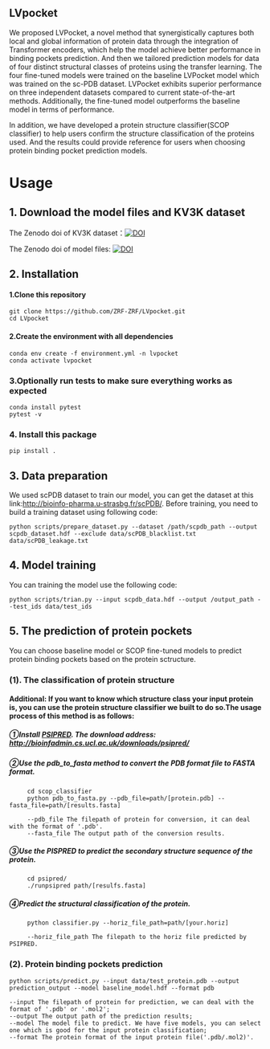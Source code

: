 ## LVpocket
We proposed LVPocket, a novel method that synergistically captures both local and global information of protein data through the integration of Transformer encoders, which help the model achieve better performance in binding pockets prediction. And then we tailored prediction models for data of four distinct structural classes of proteins using the transfer learning. The four fine-tuned models were trained on the baseline LVPocket model which was trained on the sc-PDB dataset. LVPocket exhibits superior performance on three independent datasets compared to current state-of-the-art methods. Additionally, the fine-tuned model outperforms the baseline model in terms of performance. <br>

In addition, we have developed a protein structure classifier(SCOP classifier) to help users confirm the structure classification of the proteins used. And the results could provide reference for users when choosing protein binding pocket prediction models.


#  Usage

## 1.  Download the model files and KV3K dataset

   The Zenodo doi of KV3K dataset：[![DOI](https://zenodo.org/badge/DOI/10.5281/zenodo.10633986.svg)](https://doi.org/10.5281/zenodo.10633986)
  
   The Zenodo doi of model files: [![DOI](https://zenodo.org/badge/DOI/10.5281/zenodo.10633690.svg)](https://doi.org/10.5281/zenodo.10633690)

## 2.	 Installation
####  1.Clone this repository
    git clone https://github.com/ZRF-ZRF/LVpocket.git
    cd LVpocket
#### 2.Create the environment with all dependencies
    conda env create -f environment.yml -n lvpocket
    conda activate lvpocket
###  3.Optionally run tests to make sure everything works as expected
    conda install pytest
    pytest -v
###  4. Install this package
    pip install .
## 3.  Data preparation
We used scPDB dataset to train our model, you can get the dataset at this link:http://bioinfo-pharma.u-strasbg.fr/scPDB/. Before training, you need to build a training dataset using following code:

    python scripts/prepare_dataset.py --dataset /path/scpdb_path --output scpdb_dataset.hdf --exclude data/scPDB_blacklist.txt data/scPDB_leakage.txt
## 4.  Model training
You can training the model use the following code:

    python scripts/trian.py --input scpdb_data.hdf --output /output_path --test_ids data/test_ids

## 5.  The prediction of protein pockets
You can choose baseline model or SCOP fine-tuned models to predict protein binding pockets based on the protein sctructure.

### (1). The classification of protein structure

#### Additional: If you want to know which structure class your input protein is, you can use the protein structure classifier we built to do so.The usage process of this method is as follows:
   ##### ①Install [PSIPRED](https://github.com/psipred/psipred). The download address: http://bioinfadmin.cs.ucl.ac.uk/downloads/psipred/
   ##### ②Use the pdb_to_fasta method to convert the PDB format file to FASTA format.
         cd scop_classifier
         python pdb_to_fasta.py --pdb_file=path/[protein.pdb] --fasta_file=path/[results.fasta]

         --pdb_file The filepath of protein for conversion, it can deal with the format of '.pdb'.
         --fasta_file The output path of the conversion results.
   ##### ③Use the PISPRED to predict the secondary structure sequence of the protein.
         cd psipred/
         ./runpsipred path/[resulfs.fasta]
   ##### ④Predict the structural classification of the protein.
         python classifier.py --horiz_file_path=path/[your.horiz]

         --horiz_file_path The filepath to the horiz file predicted by PSIPRED.
### (2).  Protein binding pockets prediction    

    python scripts/predict.py --input data/test_protein.pdb --output prediction_output --model baseline_model.hdf --format pdb
    
    --input The filepath of protein for prediction, we can deal with the format of '.pdb' or '.mol2';
    --output The output path of the prediction results;
    --model The model file to predict. We have five models, you can select one which is good for the input protein classification;
    --format The protein format of the input protein file('.pdb/.mol2)'.
    
    
